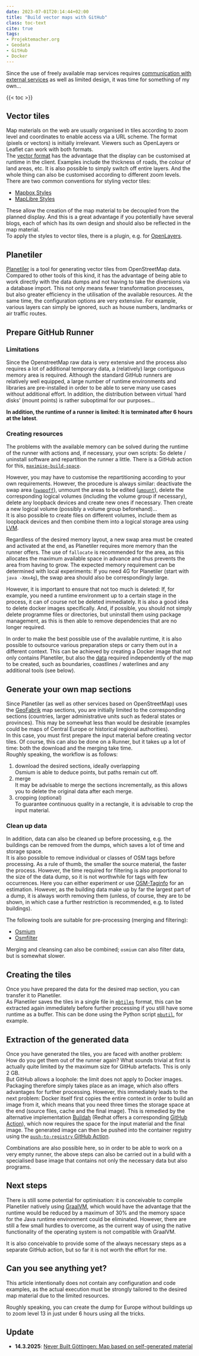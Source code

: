 ```yaml
---
date: 2023-07-01T20:14:44+02:00
title: "Build vector maps with GitHub"
class: toc-text
cite: true
tags:
- Projektemacher.org
- Geodata
- GitHub
- Docker
---
```

Since the use of freely available map services requires [communication with external services](/post/maps/) as well as limited design, it was time for something of my own...

<!--more-->
{{< toc >}}

## Vector tiles

Map materials on the web are usually organised in tiles according to zoom level and coordinates to enable access via a URL scheme. The format (pixels or vectors) is initially irrelevant. Viewers such as OpenLayers or Leaflet can work with both formats.  
The [vector format](https://github.com/mapbox/vector-tile-spec/tree/master/2.1) has the advantage that the display can be customised at runtime in the client. Examples include the thickness of roads, the colour of land areas, etc. It is also possible to simply switch off entire layers. And the whole thing can also be customised according to different zoom levels.  
There are two common conventions for styling vector tiles:

* [Mapbox Styles](https://docs.mapbox.com/style-spec/guides/)  
* [MapLibre Styles](https://maplibre.org/maplibre-style-spec/)

These allow the creation of the map material to be decoupled from the planned display. And this is a great advantage if you potentially have several blogs, each of which has its own design and should also be reflected in the map material.  
To apply the styles to vector tiles, there is a plugin, e.g. for [OpenLayers](https://github.com/openlayers/ol-mapbox-style).

## Planetiler

[Planetiler](https://github.com/onthegomap/planetiler) is a tool for generating vector tiles from OpenStreetMap data. Compared to other tools of this kind, it has the advantage of being able to work directly with the data dumps and not having to take the diversions via a database import. This not only means fewer transformation processes, but also greater efficiency in the utilisation of the available resources. At the same time, the configuration options are very extensive. For example, various layers can simply be ignored, such as house numbers, landmarks or air traffic routes.

## Prepare GitHub Runner

### Limitations

Since the OpenstreetMap raw data is very extensive and the process also requires a lot of additional temporary data, a (relatively) large contiguous memory area is required. Although the standard GitHub runners are relatively well equipped, a large number of runtime environments and libraries are pre-installed in order to be able to serve many use cases without additional effort. In addition, the distribution between virtual ‘hard disks’ (mount points) is rather suboptimal for our purposes...

**In addition, the runtime of a runner is limited: It is terminated after 6 hours at the latest**.

### Creating resources

The problems with the available memory can be solved during the runtime of the runner with actions and, if necessary, your own scripts: So delete / uninstall software and repartition the runner a little. There is a GitHub action for this, [`maximise-build-space`](https://github.com/easimon/maximize-build-space).

However, you may have to customise the repartitioning according to your own requirements. However, the procedure is always similar: deactivate the swap area ([`swapoff`](https://linux.die.net/man/8/swapoff)), unmount the areas to be edited ([`umount`](https://linux.die.net/man/8/umount)), delete the corresponding logical volumes (including the volume group if necessary), delete any loopback devices and create new ones if necessary. Then create a new logical volume (possibly a volume group beforehand)...  
It is also possible to create files on different volumes, include them as loopback devices and then combine them into a logical storage area using [LVM](https://sourceware.org/lvm2/).

Regardless of the desired memory layout, a new swap area must be created and activated at the end, as Planetiler requires more memory than the runner offers. The use of `fallocate` is recommended for the area, as this allocates the maximum available space in advance and thus prevents the area from having to grow. The expected memory requirement can be determined with local experiments: If you need 4G for Planetiler (start with `java -Xmx4g`), the swap area should also be correspondingly large.

However, it is important to ensure that not too much is deleted: If, for example, you need a runtime environment up to a certain stage in the process, it can of course not be deleted immediately. It is also a good idea to delete docker images specifically. And, if possible, you should not simply delete programme files or directories, but uninstall them using package management, as this is then able to remove dependencies that are no longer required.

In order to make the best possible use of the available runtime, it is also possible to outsource various preparation steps or carry them out in a different context. This can be achieved by creating a Docker image that not only contains Planetiler, but also the [data](https://github.com/onthegomap/planetiler/blob/main/NOTICE.md#data) required independently of the map to be created, such as boundaries, coastlines / waterlines and any additional tools (see below).

## Generate your own map sections

Since Planetiler (as well as other services based on OpenStreetMap) uses the [GeoFabrik](https://download.geofabrik.de/) map sections, you are initially limited to the corresponding sections (countries, larger administrative units such as federal states or provinces). This may be somewhat less than would be desirable (examples could be maps of Central Europe or historical regional authorities).  
In this case, you must first prepare the input material before creating vector tiles. Of course, this can also be done on a Runner, but it takes up a lot of time: both the download and the merging take time.  
Roughly speaking, the workflow is as follows:

1. download the desired sections, ideally overlapping  
   Osmium is able to deduce points, but paths remain cut off.   
2. merge  
   It may be advisable to merge the sections incrementally, as this allows you to delete the original data after each merge.  
3. cropping (optional)  
   To guarantee continuous quality in a rectangle, it is advisable to crop the input material.

### Clean up data

In addition, data can also be cleaned up before processing, e.g. the buildings can be removed from the dumps, which saves a lot of time and storage space.  
It is also possible to remove individual or classes of OSM tags before processing. As a rule of thumb, the smaller the source material, the faster the process. However, the time required for filtering is also proportional to the size of the data dump, so it is not worthwhile for tags with few occurrences. Here you can either experiment or use [OSM-Taginfo](https://taginfo.openstreetmap.org/) for an estimation. However, as the building data make up by far the largest part of a dump, it is always worth removing them (unless, of course, they are to be shown, in which case a further restriction is recommended, e.g. to listed buildings).

The following tools are suitable for pre-processing (merging and filtering):

* [Osmium](https://osmcode.org/osmium-tool/)  
* [Osmfilter](https://wiki.openstreetmap.org/wiki/Osmfilter)

Merging and cleansing can also be combined; `osmium` can also filter data, but is somewhat slower.

## Creating the tiles

Once you have prepared the data for the desired map section, you can transfer it to Planetiler.  
As Planetiler saves the tiles in a single file in [`mbtiles`](https://wiki.openstreetmap.org/wiki/MBTiles) format, this can be extracted again immediately before further processing if you still have some runtime as a buffer. This can be done using the Python script [`mbutil`](https://github.com/mapbox/mbutil), for example.

## Extraction of the generated data

Once you have generated the tiles, you are faced with another problem: How do you get them out of the runner again? What sounds trivial at first is actually quite limited by the maximum size for GitHub artefacts. This is only 2 GB.  
But GitHub allows a loophole: the limit does not apply to Docker images. Packaging therefore simply takes place as an image, which also offers advantages for further processing. However, this immediately leads to the next problem: Docker itself first copies the entire context in order to build an image from it, which means that you need three times the storage space at the end (source files, cache and the final image). This is remedied by the alternative implementation [Buildah](https://buildah.io/) (Redhat offers a corresponding [GitHub Action](https://github.com/redhat-actions/buildah-build)), which now requires the space for the input material and the final image. The generated image can then be pushed into the container registry using the [`push-to-registry` GitHub Action](https://github.com/redhat-actions/push-to-registry).

Combinations are also possible here, so in order to be able to work on a very empty runner, the above steps can also be carried out in a build with a specialised base image that contains not only the necessary data but also programs.

## Next steps

There is still some potential for optimisation: it is conceivable to compile Planetiler natively using [GraalVM](https://www.graalvm.org/), which would have the advantage that the runtime would be reduced by a maximum of 30% and the memory space for the Java runtime environment could be eliminated. However, there are still a few small hurdles to overcome, as the current way of using the native functionality of the operating system is not compatible with GraalVM.

It is also conceivable to provide some of the always necessary steps as a separate GitHub action, but so far it is not worth the effort for me.

## Can you see anything yet?

This article intentionally does not contain any configuration and code examples, as the actual execution must be strongly tailored to the desired map material due to the limited resources.

Roughly speaking, you can create the dump for Europe without buildings up to zoom level 13 in just under 6 hours using all the tricks.

## Update

* **14.3.2025**: [Never Built Göttingen: Map based on self-generated material](https://never-built.goettingen.xyz/map/)
